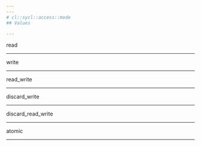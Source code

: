 ```yaml
---
---
# cl::sycl::access::mode
## Values

---
```


read

---

write

---

read_write

---

discard_write

---

discard_read_write

---

atomic

---
